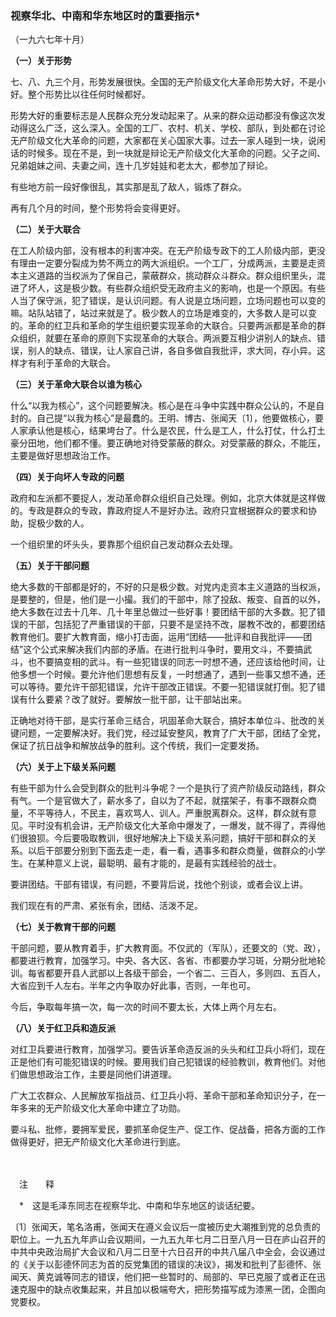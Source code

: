 ### **视察华北、中南和华东地区时的重要指示**\*
（一九六七年十月）

**（一）关于形势**

七、八、九三个月，形势发展很快。全国的无产阶级文化大革命形势大好，不是小好。整个形势比以往任何时候都好。

形势大好的重要标志是人民群众充分发动起来了。从来的群众运动都没有像这次发动得这么广泛，这么深入。全国的工厂、农村、机关、学校、部队，到处都在讨论无产阶级文化大革命的问题，大家都在关心国家大事。过去一家人碰到一块，说闲话的时候多。现在不是，到一块就是辩论无产阶级文化大革命的问题。父子之间、兄弟姐妹之间、夫妻之间，连十几岁娃娃和老太大，都参加了辩论。

有些地方前一段好像很乱，其实那是乱了敌人，锻炼了群众。

再有几个月的时间，整个形势将会变得更好。

**（二）关于大联合**

在工人阶级内部，没有根本的利害冲突。在无产阶级专政下的工人阶级内部，更没有理由一定要分裂成为势不两立的两大派组织。一个工厂，分成两派，主要是走资本主义道路的当权派为了保自己，蒙蔽群众，挑动群众斗群众。群众组织里头，混进了坏人，这是极少数。有些群众组织受无政府主义的影响，也是一个原因。有些人当了保守派，犯了错误，是认识问题。有人说是立场问题，立场问题也可以变的嘛。站队站错了，站过来就是了。极少数人的立场是难变的，大多数人是可以变的。革命的红卫兵和革命的学生组织要实现革命的大联合。只要两派都是革命的群众组织，就要在革命的原则下实现革命的大联合。两派要互相少讲别人的缺点、错误，别人的缺点、错误，让人家自己讲，各自多做自我批评，求大同，存小异。这样才有利于革命的大联合。

**（三）关于革命大联合以谁为核心**

什么“以我为核心”，这个问题要解决。核心是在斗争中实践中群众公认的，不是自封的。自己提“以我为核心”是最蠢的。王明、博古、张闻天〔1〕，他要做核心，要人家承认他是核心，结果垮台了。什么是农民，什么是工人，什么打仗，什么打土豪分田地，他们都不懂。要正确地对待受蒙蔽的群众。对受蒙蔽的群众，不能压，主要是做好思想政治工作。

**（四）关于向坏人专政的问题**

政府和左派都不要捉人，发动革命群众组织自己处理。例如，北京大体就是这样做的。专政是群众的专政，靠政府捉人不是好办法。政府只宜根据群众的要求和协助，捉极少数的人。

一个组织里的坏头头，要靠那个组织自己发动群众去处理。

**（五）关于干部问题**

绝大多数的干部都是好的，不好的只是极少数。对党内走资本主义道路的当权派，是要整的，但是，他们是一小撮。我们的干部中，除了投敌、叛变、自首的以外，绝大多数在过去十几年、几十年里总做过一些好事！要团结干部的大多数。犯了错误的干部，包括犯了严重错误的干部，只要不是坚持不改，屡教不改的，都要团结教育他们。要扩大教育面，缩小打击面，运用“团结——批评和自我批评——团结”这个公式来解决我们内部的矛盾。在进行批判斗争时，要用文斗，不要搞武斗，也不要搞变相的武斗。有一些犯错误的同志一时想不通，还应该给他时间，让他多想一个时候。要允许他们思想有反复，一时想通了，遇到一些事又想不通，还可以等待。要允许干部犯错误，允许干部改正错误。不要一犯错误就打倒。犯了错误有什么要紧？改了就好。要解放一批干部，让干部站出来。

正确地对待干部，是实行革命三结合，巩固革命大联合，搞好本单位斗、批改的关键问题，一定要解决好。我们党，经过延安整风，教育了广大干部，团结了全党，保证了抗日战争和解放战争的胜利。这个传统，我们一定要发扬。

**（六）关于上下级关系问题**

有些干部为什么会受到群众的批判斗争呢？一个是执行了资产阶级反动路线，群众有气。一个是官做大了，薪水多了，自以为了不起，就摆架子，有事不跟群众商量，不平等待人，不民主，喜欢骂人、训人。严重脱离群众。这样，群众就有意见。平时没有机会讲，无产阶级文化大革命中爆发了，一爆发，就不得了，弄得他们很狼狈。今后要吸取教训，很好地解决上下级关系问题，搞好干部和群众的关系。以后干部要分别到下面去走一走，看一看，遇事多和群众商量，做群众的小学生。在某种意义上说，最聪明、最有才能的，是最有实践经验的战士。

要讲团结。干部有错误，有问题，不要背后说，找他个别谈，或者会议上讲。

我们现在有的严肃、紧张有余，团结、活泼不足。

**（七）关于教育干部的问题**

干部问题，要从教育着手，扩大教育面。不仅武的（军队），还要文的（党、政），都要进行教育，加强学习。中央、各大区、各省、市都要办学习斑，分期分批地轮训。每省都要开县人武部以上各级干部会，一个省二、三百人，多则四、五百人，大省应到千人左右。半年之内争取办好此事，否则，一年也可。

今后，争取每年搞一次，每一次的时间不要太长，大体上两个月左右。

**（八）关于红卫兵和造反派**

对红卫兵要进行教育，加强学习。要告诉革命造反派的头头和红卫兵小将们，现在正是他们有可能犯错误的时候。要用我们自己犯错误的经验教训，教育他们。对他们做思想政治工作，主要是同他们讲道理。

广大工农群众、人民解放军指战员、红卫兵小将、革命干部和革命知识分子，在一年多来的无产阶级文化大革命中建立了功勋。

要斗私、批修，要拥军爱民，要抓革命促生产、促工作、促战备，把各方面的工作做得更好，把无产阶级文化大革命进行到底。

　　

　注　　释　

　\*　这是毛泽东同志在视察华北、中南和华东地区的谈话纪要。

〔1〕张闻天，笔名洛甫，张闻天在遵义会议后一度被历史大潮推到党的总负责的职位上。一九五九年庐山会议期间，一九五九年七月二日至八月一日在庐山召开的中共中央政治局扩大会议和八月二日至十六日召开的中共八届八中全会，会议通过的《关于以彭德怀同志为首的反党集团的错误的决议》，揭发和批判了彭德怀、张闻天、黄克诚等同志的错误，他们把一些暂时的、局部的、早已克服了或者正在迅速克服中的缺点收集起来，并且加以极端夸大，把形势描写成为漆黑一团，企图向党要权。